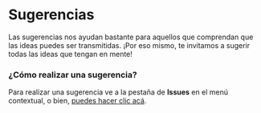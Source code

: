 # Sugerencias

Las sugerencias nos ayudan bastante para aquellos que comprendan que las ideas puedes ser transmitidas. ¡Por eso mismo, te invitamos a sugerir todas las ideas que tengan en mente!

### ¿Cómo realizar una sugerencia?

Para realizar una sugerencia ve a la pestaña de **Issues** en el menú contextual, o bien, [puedes hacer clic acá](https://github.com/Erina-Devs/Bot-Sugerencias/issues).
